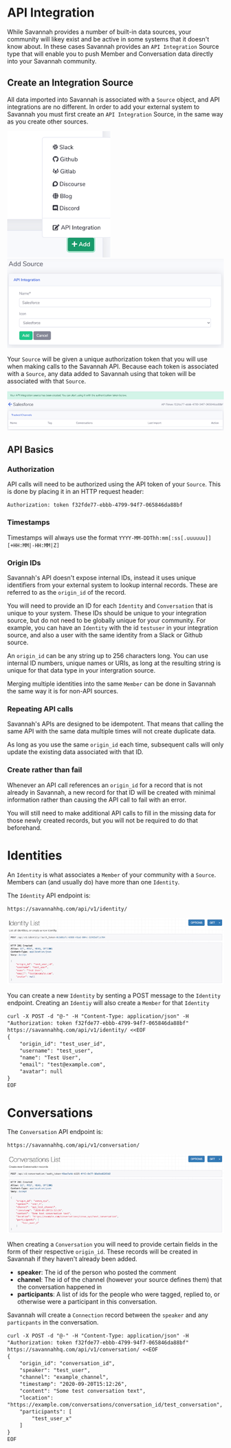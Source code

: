 # API Integration

While Savannah provides a number of built-in data sources, your community will likey exist and be active in some systems that it doesn't know about. In these cases Savannah provides an `API Integration` Source type that will enable you to push Member and Conversation data directly into your Savannah community.

## Create an Integration Source

All data imported into Savannah is associated with a `Source` object, and API integrations are no different. In order to add your external system to Savannah you must first create an `API Integration` Source, in the same way as you create other sources.

![Add API Integration Source](./AddSourceMenu.png) ![Add API Integration Source](./AddSourceForm.png)

Your `Source` will be given a unique authorization token that you will use when making calls to the Savannah API. Because each token is associated with a `Source`, any data added to Savannah using that token will be associated with that `Source`.

![Source with Token](./APISourceToken.png)

## API Basics

### Authorization

API calls will need to be authorized using the API token of your `Source`. This is done by placing it in an HTTP request header:

```
Authorization: token f32fde77-ebbb-4799-94f7-065846da88bf
```

### Timestamps

Timestamps will always use the format `YYYY-MM-DDThh:mm[:ss[.uuuuuu]][+HH:MM|-HH:MM|Z]`

### Origin IDs

Savannah's API doesn't expose internal IDs, instead it uses unique identifiers from your external system to lookup internal records. These are referred to as the `origin_id` of the record.

You will need to provide an ID for each `Identity` and `Conversation` that is unique to your system. These IDs should be unique to your integration source, but do not need to be globally unique for your community. For example, you can have an `Identity` with the id `testuser` in your integration source, and also a user with the same identity from a Slack or Github source. 

An `origin_id` can be any string up to 256 characters long. You can use internal ID numbers, unique names or URIs, as long at the resulting string is unique for that data type in your intergration source.

Merging multiple identities into the same `Member` can be done in Savannah the same way it is for non-API sources.

### Repeating API calls

Savannah's APIs are designed to be idempotent. That means that calling the same API with the same data multiple times will not create duplicate data.

As long as you use the same `origin_id` each time, subsequent calls will only update the existing data associated with that ID.

### Create rather than fail

Whenever an API call references an `origin_id` for a record that is not already in Savannah, a new record for that ID will be created with minimal information rather than causing the API call to fail with an error.

You will still need to make additional API calls to fill in the missing data for those newly created records, but you will not be required to do that beforehand.

# Identities

An `Identity` is what associates a `Member` of your community with a `Source`. Members can (and usually do) have more than one `Identity`.

The `Identity` API endpoint is:

```
https://savannahhq.com/api/v1/identity/
```

![Create an Identity](./IdentityAPI.png)

You can create a new `Identity` by senting a POST message to the `Identity` endpoint. Creating an `Identiy` will also create a `Member` for that `Identity`

```
curl -X POST -d "@-" -H "Content-Type: application/json" -H "Authorization: token f32fde77-ebbb-4799-94f7-065846da88bf" https://savannahhq.com/api/v1/identity/ <<EOF
{
    "origin_id": "test_user_id",
    "username": "test_user",
    "name": "Test User",
    "email": "test@example.com",
    "avatar": null
}
EOF
```

# Conversations

The `Conversation` API endpoint is:

```
https://savannahhq.com/api/v1/conversation/
```

![Create a Conversation](./ConversationsAPI.png)

When creating a `Conversation` you will need to provide certain fields in the form of their respective `origin_id`. These records will be created in Savannah if they haven't already been added.

* **speaker**: The id of the person who posted the comment
* **channel**: The id of the channel (however your source defines them) that the conversation happened in
* **participants**: A list of ids for the people who were tagged, replied to, or otherwise were a participant in this conversation.

Savannah will create a `Connection` record between the `speaker` and any `particpants` in the conversation.

```
curl -X POST -d "@-" -H "Content-Type: application/json" -H "Authorization: token f32fde77-ebbb-4799-94f7-065846da88bf" https://savannahhq.com/api/v1/conversation/ <<EOF
{
    "origin_id": "conversation_id",
    "speaker": "test_user",
    "channel": "example_channel",
    "timestamp": "2020-09-20T15:12:26",
    "content": "Some test conversation text",
    "location": "https://example.com/conversations/conversation_id/test_conversation",
    "participants": [
        "test_user_x"
    ]
}
EOF
```
